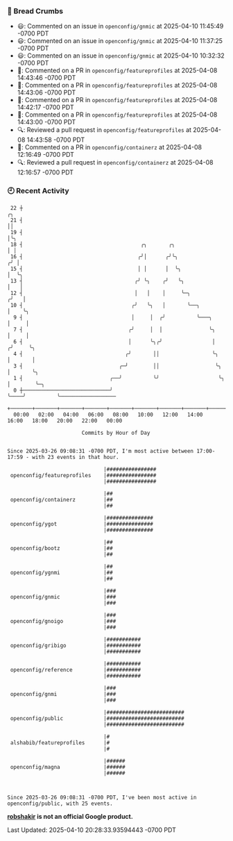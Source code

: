 ### 🍞 Bread Crumbs

 * 😃: Commented on an issue in `openconfig/gnmic` at 2025-04-10 11:45:49 -0700 PDT
 * 😃: Commented on an issue in `openconfig/gnmic` at 2025-04-10 11:37:25 -0700 PDT
 * 😃: Commented on an issue in `openconfig/gnmic` at 2025-04-10 10:32:32 -0700 PDT
 * 💬: Commented on a PR in  `openconfig/featureprofiles` at 2025-04-08 14:43:46 -0700 PDT
 * 💬: Commented on a PR in  `openconfig/featureprofiles` at 2025-04-08 14:43:06 -0700 PDT
 * 💬: Commented on a PR in  `openconfig/featureprofiles` at 2025-04-08 14:42:17 -0700 PDT
 * 💬: Commented on a PR in  `openconfig/featureprofiles` at 2025-04-08 14:43:00 -0700 PDT
 * 🔍: Reviewed a pull request in  `openconfig/featureprofiles` at 2025-04-08 14:43:58 -0700 PDT
 * 💬: Commented on a PR in  `openconfig/containerz` at 2025-04-08 12:16:49 -0700 PDT
 * 🔍: Reviewed a pull request in  `openconfig/containerz` at 2025-04-08 12:16:57 -0700 PDT

### 🕘 Recent Activity
```
 22 ┼                                                                        ╭╮
 21 ┤                                                                        ││
 19 ┤                                                                        │╰╮
 18 ┤                                      ╭╮       ╭╮                       │ │
 16 ┤                                     ╭╯│      ╭╯╰╮                     ╭╯ │
 15 ┤                                     │ │      │  ╰╮                    │  ╰╮
 13 ┤                                    ╭╯ ╰╮    ╭╯   ╰╮                   │   │
 12 ┤                                    │   │    │     ╰─╮                ╭╯   │
 10 ┤                                   ╭╯   ╰╮   │       ╰──╮             │    ╰╮
  9 ┤                                   │     │  ╭╯          ╰───╮         │     │
  7 ┤                                  ╭╯     │  │               ╰╮        │     │
  6 ┤                                  │      ╰╮╭╯                │       ╭╯     ╰╮
  4 ┤                                 ╭╯       ││                 ╰╮      │       │
  3 ┤                               ╭─╯        ││                  ╰╮     │       ╰╮
  1 ┤                            ╭──╯          ╰╯                   ╰╮    │        ╰─╮
  0 ┼────────────────────────────╯                                   ╰────╯          ╰──────────────────
    +───────+───────+───────+───────+───────+───────+───────+───────+───────+───────+───────+───────+────
  00:00   02:00   04:00   06:00   08:00   10:00   12:00   14:00   16:00   18:00   20:00   22:00   00:00   

						Commits by Hour of Day


Since 2025-03-26 09:08:31 -0700 PDT, I'm most active between 17:00-17:59 - with 23 events in that hour.

```



```
                               |################
 openconfig/featureprofiles    |################
                               |################

                               |##
 openconfig/containerz         |##
                               |##

                               |###############
 openconfig/ygot               |###############
                               |###############

                               |##
 openconfig/bootz              |##
                               |##

                               |##
 openconfig/ygnmi              |##
                               |##

                               |###
 openconfig/gnmic              |###
                               |###

                               |###
 openconfig/gnoigo             |###
                               |###

                               |###########
 openconfig/gribigo            |###########
                               |###########

                               |###########
 openconfig/reference          |###########
                               |###########

                               |###
 openconfig/gnmi               |###
                               |###

                               |#########################
 openconfig/public             |#########################
                               |#########################

                               |#
 alshabib/featureprofiles      |#
                               |#

                               |######
 openconfig/magna              |######
                               |######



Since 2025-03-26 09:08:31 -0700 PDT, I've been most active in openconfig/public, with 25 events.

```
**[robshakir](mailto:robjs@google.com) is not an official Google product.**  


Last Updated: 2025-04-10 20:28:33.93594443 -0700 PDT
